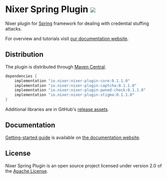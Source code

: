 # Nixer Spring Plugin ![](https://github.com/nixer-io/nixer-spring-plugin/workflows/Java%20CI/badge.svg)

Nixer plugin for [Spring](https://github.com/spring-projects/spring-framework) framework for dealing with credential stuffing attacks.

For overview and tutorials visit [our documentation website](https://nixer-io.github.io/).

## Distribution

The plugin is distributed through [Maven Central](https://mvnrepository.com/artifact/io.nixer).

```groovy
dependencies {
    implementation "io.nixer:nixer-plugin-core:0.1.1.0"
    implementation "io.nixer:nixer-plugin-captcha:0.1.1.0"
    implementation "io.nixer:nixer-plugin-pwned-check:0.1.1.0"
    implementation "io.nixer:nixer-plugin-stigma:0.1.1.0"
}
```

Additional libraries are in GitHub's [release assets](https://github.com/nixer-io/nixer-spring-plugin/releases/latest).

## Documentation

[Getting-started guide](https://nixer-io.github.io/getting-started/) is available on [the documentation website](https://nixer-io.github.io/).

## License

Nixer Spring Plugin is an open source project licensed under version 2.0 of the 
[Apache License](https://www.apache.org/licenses/LICENSE-2.0).
